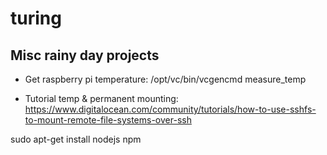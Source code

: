 # turing


## Misc rainy day projects

- Get raspberry pi temperature: /opt/vc/bin/vcgencmd measure_temp

- Tutorial temp & permanent mounting: https://www.digitalocean.com/community/tutorials/how-to-use-sshfs-to-mount-remote-file-systems-over-ssh


sudo apt-get install nodejs npm

